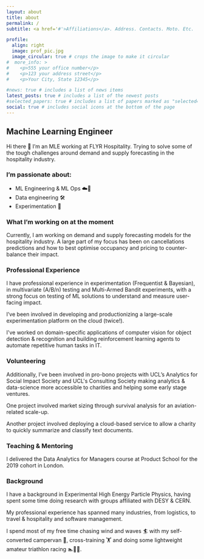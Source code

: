 ```yaml
---
layout: about
title: about
permalink: /
subtitle: <a href='#'>Affiliations</a>. Address. Contacts. Moto. Etc.

profile:
  align: right
  image: prof_pic.jpg
  image_circular: true # crops the image to make it circular
#  more_info: >
#    <p>555 your office number</p>
#    <p>123 your address street</p>
#    <p>Your City, State 12345</p>

#news: true # includes a list of news items
latest_posts: true # includes a list of the newest posts
#selected_papers: true # includes a list of papers marked as "selected={true}"
social: true # includes social icons at the bottom of the page
---
```

## Machine Learning Engineer

Hi there 👋
I’m an MLE working at FLYR Hospitality. Trying to solve some of the tough challenges around demand and supply
forecasting in the hospitality industry.

### I’m passionate about:
- ML Engineering & ML Ops ☁️🚀
- Data engineering 🛠️
- Experimentation 🔬

### What I’m working on at the moment
Currently, I am working on demand and supply forecasting models for the hospitality industry. A large part of my focus
has been on cancellations predictions and how to best optimise occupancy and pricing to counter-balance their impact.

### Professional Experience
I have professional experience in experimentation (Frequentist & Bayesian), in multivariate (A/B/n) testing and
Multi-Armed Bandit experiments, with a strong focus on testing of ML solutions to understand and measure user-facing impact.

I’ve been involved in developing and productionizing a large-scale experimentation platform on the cloud (twice!).

I've worked on domain-specific applications of computer vision for object detection & recognition and
building reinforcement learning agents to automate repetitive human tasks in IT.

### Volunteering
Additionally, I’ve been involved in pro-bono projects with UCL’s Analytics for Social Impact Society and UCL's
Consulting Society making analytics & data-science more accessible to charities and helping some early stage ventures.

One project involved market sizing through survival analysis for an aviation-related scale-up.

Another project involved deploying a cloud-based service to allow a charity to quickly summarize and classify
text documents.

### Teaching & Mentoring
I delivered the Data Analytics for Managers course at Product School for the 2019 cohort in London.

### Background
I have a background in Experimental High Energy Particle Physics, having spent some time doing research with groups
affiliated with DESY & CERN.

My professional experience has spanned many industries, from logistics, to travel & hospitality and software management.

I spend most of my free time chasing wind and waves 🏄 with my self-converted campervan 🚐, cross-training 🏋️ and doing
some lightweight amateur triathlon racing 🏊🚴🏃.
